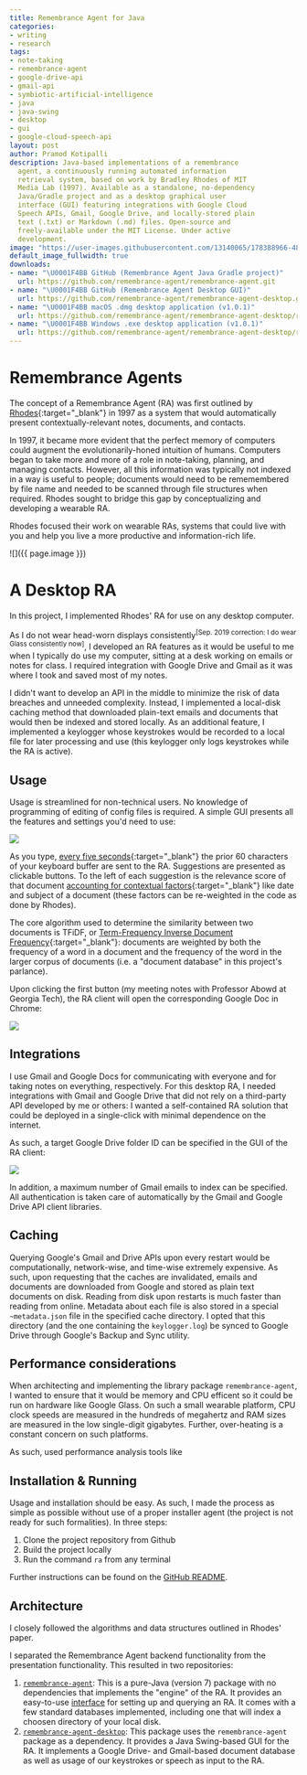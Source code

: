```yaml
---
title: Remembrance Agent for Java
categories:
- writing
- research
tags:
- note-taking
- remembrance-agent
- google-drive-api
- gmail-api
- symbiotic-artificial-intelligence
- java
- java-swing
- desktop
- gui
- google-cloud-speech-api
layout: post
author: Pramod Kotipalli
description: Java-based implementations of a remembrance
  agent, a continuously running automated information
  retrieval system, based on work by Bradley Rhodes of MIT
  Media Lab (1997). Available as a standalone, no-dependency
  Java/Gradle project and as a desktop graphical user
  interface (GUI) featuring integrations with Google Cloud
  Speech APIs, Gmail, Google Drive, and locally-stored plain
  text (.txt) or Markdown (.md) files. Open-source and
  freely-available under the MIT License. Under active
  development.
image: "https://user-images.githubusercontent.com/13140065/178388966-481931be-96f3-4820-88e8-141e16a5ff7c.png"
default_image_fullwidth: true
downloads:
- name: "\U0001F4BB GitHub (Remembrance Agent Java Gradle project)"
  url: https://github.com/remembrance-agent/remembrance-agent.git
- name: "\U0001F4BB GitHub (Remembrance Agent Desktop GUI)"
  url: https://github.com/remembrance-agent/remembrance-agent-desktop.git
- name: "\U0001F4BB macOS .dmg desktop application (v1.0.1)"
  url: https://github.com/remembrance-agent/remembrance-agent-desktop/releases/download/v1.0.1/ra-desktop-v1.0.1-macos-dmg.zip
- name: "\U0001F4BB Windows .exe desktop application (v1.0.1)"
  url: https://github.com/remembrance-agent/remembrance-agent-desktop/releases/download/v1.0.1/ra-desktop-v1.0.1-windows-exe.zip
---
```


# Remembrance Agents

The concept of a Remembrance Agent (RA) was first outlined
by [Rhodes][rhodes-1997]{:target="_blank"} in 1997 as a
system that would automatically present
contextually-relevant notes, documents, and contacts.

In 1997, it became more evident that the perfect memory of
computers could augment the evolutionarily-honed intuition
of humans. Computers began to take more and more of a role
in note-taking, planning, and managing contacts. However,
all this information was typically not indexed in a way is
useful to people; documents would need to be rememembered by
file name and needed to be scanned through file structures
when required. Rhodes sought to bridge this gap by
conceptualizing and developing a wearable RA.

Rhodes focused their work on wearable RAs, systems that
could live with you and help you live a more productive and
information-rich life.

![]({{ page.image }})

# A Desktop RA

In this project, I implemented Rhodes' RA for use on any
desktop computer.

As I do not wear head-worn displays consistently<sup>[Sep.
2019 correction: I do wear Glass consistently now]</sup>, I
developed an RA features as it would be useful to me when I
typically do use my computer, sitting at a desk working on
emails or notes for class. I required integration with
Google Drive and Gmail as it was where I took and saved most
of my notes.

I didn't want to develop an API in the middle to minimize
the risk of data breaches and unneeded complexity. Instead,
I implemented a local-disk caching method that downloaded
plain-text emails and documents that would then be indexed
and stored locally. As an additional feature, I implemented
a keylogger whose keystrokes would be recorded to a local
file for later processing and use (this keylogger only logs
keystrokes while the RA is active).

## Usage

Usage is streamlined for non-technical users. No knowledge
of programming of editing of config files is required. A
simple GUI presents all the features and settings you'd need
to use:

![](https://user-images.githubusercontent.com/13140065/178388891-897cb7d0-e510-46f3-99b2-01795bee251e.png)

As you type, [every five
seconds][ra-query-period]{:target="_blank"} the prior 60
characters of your keyboard buffer are sent to the RA.
Suggestions are presented as clickable buttons. To the left
of each suggestion is the relevance score of that document
[accounting for contextual
factors][ra-engine-github]{:target="_blank"} like date and
subject of a document (these factors can be re-weighted in
the code as done by Rhodes). 

The core algorithm used to determine the similarity between
two documents is TFiDF, or [Term-Frequency Inverse Document
Frequency][tfidf-github]{:target="_blank"}: documents are
weighted by both the frequency of a word in a document and
the frequency of the word in the larger corpus of documents
(i.e. a "document database" in this project's parlance).

Upon clicking the first button (my meeting notes with
Professor Abowd at Georgia Tech), the RA client will open
the corresponding Google Doc in Chrome:

![](https://user-images.githubusercontent.com/13140065/178388888-914d0109-1809-4af5-b4fe-47f605362d2b.png)


## Integrations

I use Gmail and Google Docs for communicating with everyone
and for taking notes on everything, respectively. For this
desktop RA, I needed integrations with Gmail and Google
Drive that did not rely on a third-party API developed by me
or others: I wanted a self-contained RA solution that could
be deployed in a single-click with minimal dependence on the
internet.

As such, a target Google Drive folder ID can be specified in
the GUI of the RA client:

![](https://user-images.githubusercontent.com/13140065/178388890-d6b70d45-1ac0-42e9-a3f6-8721f6ff7248.png)

In addition, a maximum number of Gmail emails to index can
be specified. All authentication is taken care of
automatically by the Gmail and Google Drive API client
libraries.

## Caching

Querying Google's Gmail and Drive APIs upon every restart
would be computationally, network-wise, and time-wise
extremely expensive. As such, upon requesting that the
caches are invalidated, emails and documents are downloaded
from Google and stored as plain text documents on disk.
Reading from disk upon restarts is much faster than reading
from online. Metadata about each file is also stored in a
special `~metadata.json` file in the specified cache
directory. I opted that this directory (and the one
containing the `keylogger.log`) be synced to Google Drive
through Google's Backup and Sync utility.

## Performance considerations

When architecting and implementing the library package
`remembrance-agent`, I wanted to ensure that it would be
memory and CPU efficent so it could be run on hardware like
Google Glass. On such a small wearable platform, CPU clock
speeds are measured in the hundreds of megahertz and RAM
sizes are measured in the low single-digit gigabytes.
Further, over-heating is a constant concern on such
platforms.  

As such, used performance analysis tools like 

## Installation & Running

Usage and installation should be easy. As such, I made the
process as simple as possible without use of a proper
installer agent (the project is not ready for such
formalities). In three steps:

1. Clone the project repository from Github
2. Build the project locally
3. Run the command `ra` from any terminal

Further instructions can be found on the [GitHub
README][readme].


## Architecture

I closely followed the algorithms and data structures
outlined in Rhodes' paper.

I separated the Remembrance Agent backend functionality from
the presentation functionality. This resulted in two
repositories:
1. [`remembrance-agent`][ra-repo]: This is a pure-Java
   (version 7) package with no dependencies that implements
   the "engine" of the RA. It provides an easy-to-use
   [interface][ra-interface] for setting up and querying an
   RA. It comes with a few standard databases implemented,
   including one that will index a choosen directory of your
   local disk.
2. [`remembrance-agent-desktop`][ra-desktop]: This package
   uses the `remembrance-agent` package as a dependency. It
   provides a Java Swing-based GUI for the RA. It implements
   a Google Drive- and Gmail-based document database as well
   as usage of our keystrokes or speech as input to the RA.

[rhodes-1997]:http://alumni.media.mit.edu/~rhodes/Papers/wear-ra-personaltech/
[ra-query-period]:https://github.com/remembrance-agent/remembrance-agent/blob/v1.2.1/src/main/java/io/p13i/ra/RemembranceAgentClient.java#L332-L337
[ra-engine-github]:https://github.com/remembrance-agent/remembrance-agent/blob/v1.2.1/src/main/java/io/p13i/ra/engine/RemembranceAgentSuggestionCalculator.java
[tfidf-github]:https://github.com/remembrance-agent/remembrance-agent/blob/v1.2.1/src/main/java/io/p13i/ra/utils/TFIDFCalculator.java
[readme]:https://github.com/remembrance-agent/remembrance-agent/blob/master/README.md
[ra-repo]:https://github.com/remembrance-agent/remembrance-agent
[ra-interface]:https://github.com/remembrance-agent/remembrance-agent/blob/f061e14770e2aa8c0e79dcefb654b9d28c6325e3/src/main/java/io/p13i/ra/engine/IRemembranceAgentEngine.java#L17-L38
[ra-desktop]:https://github.com/remembrance-agent/remembrance-agent-desktop
